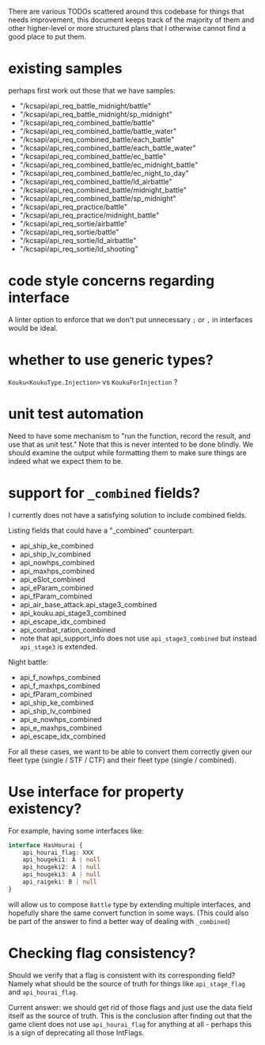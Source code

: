 There are various TODOs scattered around this codebase for things that needs improvement,
this document keeps track of the majority of them and other higher-level or more structured plans that I otherwise
cannot find a good place to put them.

# existing samples

perhaps first work out those that we have samples:

- "/kcsapi/api_req_battle_midnight/battle"
- "/kcsapi/api_req_battle_midnight/sp_midnight"
- "/kcsapi/api_req_combined_battle/battle"
- "/kcsapi/api_req_combined_battle/battle_water"
- "/kcsapi/api_req_combined_battle/each_battle"
- "/kcsapi/api_req_combined_battle/each_battle_water"
- "/kcsapi/api_req_combined_battle/ec_battle"
- "/kcsapi/api_req_combined_battle/ec_midnight_battle"
- "/kcsapi/api_req_combined_battle/ec_night_to_day"
- "/kcsapi/api_req_combined_battle/ld_airbattle"
- "/kcsapi/api_req_combined_battle/midnight_battle"
- "/kcsapi/api_req_combined_battle/sp_midnight"
- "/kcsapi/api_req_practice/battle"
- "/kcsapi/api_req_practice/midnight_battle"
- "/kcsapi/api_req_sortie/airbattle"
- "/kcsapi/api_req_sortie/battle"
- "/kcsapi/api_req_sortie/ld_airbattle"
- "/kcsapi/api_req_sortie/ld_shooting"

# code style concerns regarding interface

A linter option to enforce that we don't put unnecessary `;` or `,` in interfaces would be ideal.

# whether to use generic types?

`Kouku<KoukuType.Injection>` vs `KoukuForInjection` ?

# unit test automation

Need to have some mechanism to "run the function, record the result, and use that as unit test."
Note that this is never intented to be done blindly. We should examine the output while
formatting them to make sure things are indeed what we expect them to be.

# support for `_combined` fields?

I currently does not have a satisfying solution to include combined fields.

Listing fields that could have a "_combined" counterpart:

- api_ship_ke_combined
- api_ship_lv_combined
- api_nowhps_combined
- api_maxhps_combined
- api_eSlot_combined
- api_eParam_combined
- api_fParam_combined
- api_air_base_attack.api_stage3_combined
- api_kouku.api_stage3_combined
- api_escape_idx_combined
- api_combat_ration_combined
- note that api_support_info does not use `api_stage3_combined` but instead `api_stage3` is extended.

Night battle:

- api_f_nowhps_combined
- api_f_maxhps_combined
- api_fParam_combined
- api_ship_ke_combined
- api_ship_lv_combined
- api_e_nowhps_combined
- api_e_maxhps_combined
- api_escape_idx_combined

For all these cases, we want to be able to convert them correctly given our fleet type (single / STF / CTF) and their fleet type (single / combined).

# Use interface for property existency?

For example, having some interfaces like:

```typescript
interface HasHourai {
    api_hourai_flag: XXX
    api_hougeki1: A | null
    api_hougeki2: A | null
    api_hougeki3: A | null
    api_raigeki: B | null
}
```

will allow us to compose `Battle` type by extending multiple interfaces,
and hopefully share the same convert function in some ways.
(This could also be part of the answer to find a better way of dealing with `_combined`)

# Checking flag consistency?

Should we verify that a flag is consistent with its corresponding field?
Namely what should be the source of truth for things like `api_stage_flag` and `api_hourai_flag`.

Current answer: we should get rid of those flags and just use the data field itself as
the source of truth. This is the conclusion after finding out that the game client does not
use `api_hourai_flag` for anything at all - perhaps this is a sign of deprecating all those IntFlags.
